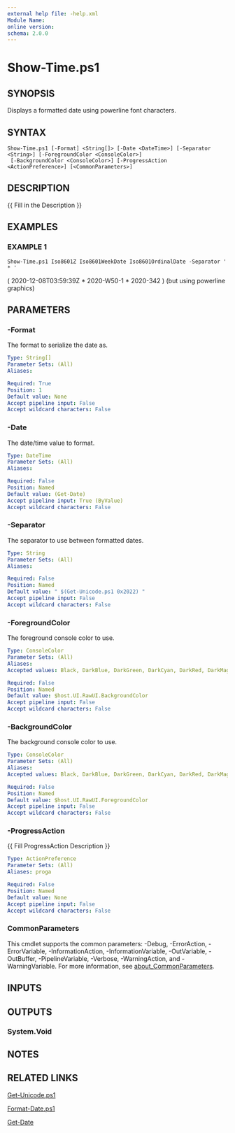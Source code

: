 ```yaml
---
external help file: -help.xml
Module Name:
online version:
schema: 2.0.0
---
```


# Show-Time.ps1

## SYNOPSIS
Displays a formatted date using powerline font characters.

## SYNTAX

```
Show-Time.ps1 [-Format] <String[]> [-Date <DateTime>] [-Separator <String>] [-ForegroundColor <ConsoleColor>]
 [-BackgroundColor <ConsoleColor>] [-ProgressAction <ActionPreference>] [<CommonParameters>]
```

## DESCRIPTION
{{ Fill in the Description }}

## EXAMPLES

### EXAMPLE 1
```
Show-Time.ps1 Iso8601Z Iso8601WeekDate Iso8601OrdinalDate -Separator ' * '
```

( 2020-12-08T03:59:39Z * 2020-W50-1 * 2020-342 )
(but using powerline graphics)

## PARAMETERS

### -Format
The format to serialize the date as.

```yaml
Type: String[]
Parameter Sets: (All)
Aliases:

Required: True
Position: 1
Default value: None
Accept pipeline input: False
Accept wildcard characters: False
```

### -Date
The date/time value to format.

```yaml
Type: DateTime
Parameter Sets: (All)
Aliases:

Required: False
Position: Named
Default value: (Get-Date)
Accept pipeline input: True (ByValue)
Accept wildcard characters: False
```

### -Separator
The separator to use between formatted dates.

```yaml
Type: String
Parameter Sets: (All)
Aliases:

Required: False
Position: Named
Default value: " $(Get-Unicode.ps1 0x2022) "
Accept pipeline input: False
Accept wildcard characters: False
```

### -ForegroundColor
The foreground console color to use.

```yaml
Type: ConsoleColor
Parameter Sets: (All)
Aliases:
Accepted values: Black, DarkBlue, DarkGreen, DarkCyan, DarkRed, DarkMagenta, DarkYellow, Gray, DarkGray, Blue, Green, Cyan, Red, Magenta, Yellow, White

Required: False
Position: Named
Default value: $host.UI.RawUI.BackgroundColor
Accept pipeline input: False
Accept wildcard characters: False
```

### -BackgroundColor
The background console color to use.

```yaml
Type: ConsoleColor
Parameter Sets: (All)
Aliases:
Accepted values: Black, DarkBlue, DarkGreen, DarkCyan, DarkRed, DarkMagenta, DarkYellow, Gray, DarkGray, Blue, Green, Cyan, Red, Magenta, Yellow, White

Required: False
Position: Named
Default value: $host.UI.RawUI.ForegroundColor
Accept pipeline input: False
Accept wildcard characters: False
```

### -ProgressAction
{{ Fill ProgressAction Description }}

```yaml
Type: ActionPreference
Parameter Sets: (All)
Aliases: proga

Required: False
Position: Named
Default value: None
Accept pipeline input: False
Accept wildcard characters: False
```

### CommonParameters
This cmdlet supports the common parameters: -Debug, -ErrorAction, -ErrorVariable, -InformationAction, -InformationVariable, -OutVariable, -OutBuffer, -PipelineVariable, -Verbose, -WarningAction, and -WarningVariable. For more information, see [about_CommonParameters](http://go.microsoft.com/fwlink/?LinkID=113216).

## INPUTS

## OUTPUTS

### System.Void
## NOTES

## RELATED LINKS

[Get-Unicode.ps1]()

[Format-Date.ps1]()

[Get-Date]()

